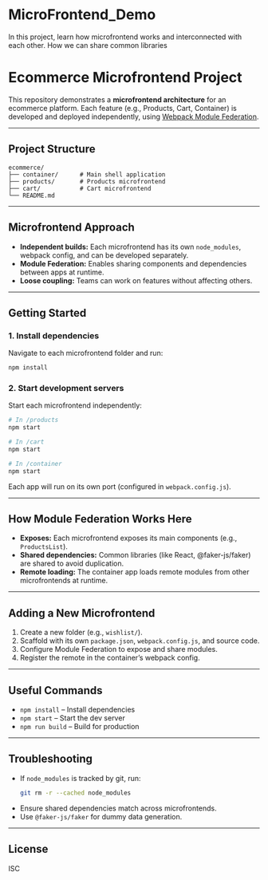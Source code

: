 # MicroFrontend_Demo
In this project, learn how microfrontend works and interconnected with each other. How we can share common libraries 


# Ecommerce Microfrontend Project

This repository demonstrates a **microfrontend architecture** for an ecommerce platform. Each feature (e.g., Products, Cart, Container) is developed and deployed independently, using [Webpack Module Federation](https://webpack.js.org/concepts/module-federation/).

---

## Project Structure

```
ecommerce/
├── container/      # Main shell application
├── products/       # Products microfrontend
├── cart/           # Cart microfrontend
└── README.md
```

---

## Microfrontend Approach

- **Independent builds:** Each microfrontend has its own `node_modules`, webpack config, and can be developed separately.
- **Module Federation:** Enables sharing components and dependencies between apps at runtime.
- **Loose coupling:** Teams can work on features without affecting others.

---

## Getting Started

### 1. Install dependencies

Navigate to each microfrontend folder and run:

```bash
npm install
```

### 2. Start development servers

Start each microfrontend independently:

```bash
# In /products
npm start

# In /cart
npm start

# In /container
npm start
```

Each app will run on its own port (configured in `webpack.config.js`).

---

## How Module Federation Works Here

- **Exposes:** Each microfrontend exposes its main components (e.g., `ProductsList`).
- **Shared dependencies:** Common libraries (like React, @faker-js/faker) are shared to avoid duplication.
- **Remote loading:** The container app loads remote modules from other microfrontends at runtime.

---

## Adding a New Microfrontend

1. Create a new folder (e.g., `wishlist/`).
2. Scaffold with its own `package.json`, `webpack.config.js`, and source code.
3. Configure Module Federation to expose and share modules.
4. Register the remote in the container’s webpack config.

---

## Useful Commands

- `npm install` – Install dependencies
- `npm start` – Start the dev server
- `npm run build` – Build for production

---

## Troubleshooting

- If `node_modules` is tracked by git, run:
  ```bash
  git rm -r --cached node_modules
  ```
- Ensure shared dependencies match across microfrontends.
- Use `@faker-js/faker` for dummy data generation.

---

## License

ISC
